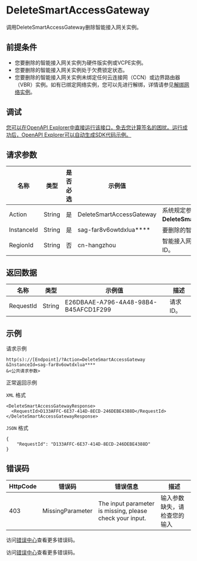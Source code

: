 # DeleteSmartAccessGateway

调用DeleteSmartAccessGateway删除智能接入网关实例。

## 前提条件

-   您要删除的智能接入网关实例为硬件版实例或VCPE实例。
-   您要删除的智能接入网关实例处于欠费锁定状态。
-   您要删除的智能接入网关实例未绑定任何云连接网（CCN）或边界路由器（VBR）实例。如有已绑定网络实例，您可以先进行解绑，详情请参见[解绑网络实例](~~164903~~)。

## 调试

[您可以在OpenAPI Explorer中直接运行该接口，免去您计算签名的困扰。运行成功后，OpenAPI Explorer可以自动生成SDK代码示例。](https://api.aliyun.com/#product=Smartag&api=DeleteSmartAccessGateway&type=RPC&version=2018-03-13)

## 请求参数

|名称|类型|是否必选|示例值|描述|
|--|--|----|---|--|
|Action|String|是|DeleteSmartAccessGateway|系统规定参数。取值：**DeleteSmartAccessGateway**。 |
|InstanceId|String|是|sag-far8v6owtdxlua\*\*\*\*|要删除的智能接入网关实例ID。 |
|RegionId|String|否|cn-hangzhou|智能接入网关实例所属的地域ID。 |

## 返回数据

|名称|类型|示例值|描述|
|--|--|---|--|
|RequestId|String|E26DBAAE-A796-4A48-98B4-B45AFCD1F299|请求ID。 |

## 示例

请求示例

```
http(s)://[Endpoint]/?Action=DeleteSmartAccessGateway
&InstanceId=sag-far8v6owtdxlua****
&<公共请求参数>
```

正常返回示例

`XML` 格式

```
<DeleteSmartAccessGatewayResponse>
  <RequestId>D133AFFC-6E37-414D-8ECD-246DEBE4388D</RequestId>
</DeleteSmartAccessGatewayResponse>
```

`JSON` 格式

```
{
	"RequestId": "D133AFFC-6E37-414D-8ECD-246DEBE4388D"
}
```

## 错误码

|HttpCode|错误码|错误信息|描述|
|--------|---|----|--|
|403|MissingParameter|The input parameter is missing, please check your input.|输入参数缺失，请检查您的输入|

访问[错误中心](https://error-center.aliyun.com/status/product/Smartag)查看更多错误码。

访问[错误中心](https://error-center.alibabacloud.com/status/product/Smartag)查看更多错误码。

